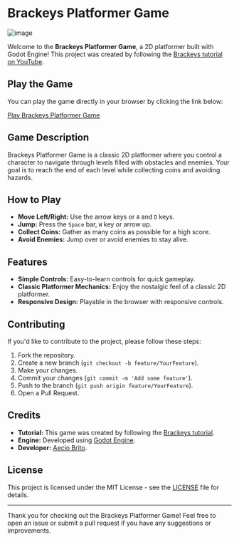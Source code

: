 # Brackeys Platformer Game

![image](https://github.com/aeciobrito/brackeys_plataformer/assets/32203353/12c39ee5-f153-4d9b-ba43-2774d9b6deb5)

Welcome to the **Brackeys Platformer Game**, a 2D platformer built with Godot Engine! This project was created by following the [Brackeys tutorial on YouTube](https://www.youtube.com/watch?v=LOhfqjmasi0).

## Play the Game

You can play the game directly in your browser by clicking the link below:

[Play Brackeys Platformer Game](https://aeciobrito.github.io/brackeys_plataformer/)

## Game Description

Brackeys Platformer Game is a classic 2D platformer where you control a character to navigate through levels filled with obstacles and enemies. Your goal is to reach the end of each level while collecting coins and avoiding hazards.

## How to Play

- **Move Left/Right:** Use the arrow keys or `A` and `D` keys.
- **Jump:** Press the `Space` bar,  `W` key or arrow up.
- **Collect Coins:** Gather as many coins as possible for a high score.
- **Avoid Enemies:** Jump over or avoid enemies to stay alive.

## Features

- **Simple Controls:** Easy-to-learn controls for quick gameplay.
- **Classic Platformer Mechanics:** Enjoy the nostalgic feel of a classic 2D platformer.
- **Responsive Design:** Playable in the browser with responsive controls.

## Contributing

If you'd like to contribute to the project, please follow these steps:

1. Fork the repository.
2. Create a new branch (`git checkout -b feature/YourFeature`).
3. Make your changes.
4. Commit your changes (`git commit -m 'Add some feature'`).
5. Push to the branch (`git push origin feature/YourFeature`).
6. Open a Pull Request.

## Credits

- **Tutorial:** This game was created by following the [Brackeys tutorial](https://www.youtube.com/watch?v=LOhfqjmasi0).
- **Engine:** Developed using [Godot Engine](https://godotengine.org/).
- **Developer:** [Aecio Brito](https://github.com/aeciobrito).

## License

This project is licensed under the MIT License - see the [LICENSE](LICENSE) file for details.

---

Thank you for checking out the Brackeys Platformer Game! Feel free to open an issue or submit a pull request if you have any suggestions or improvements.
